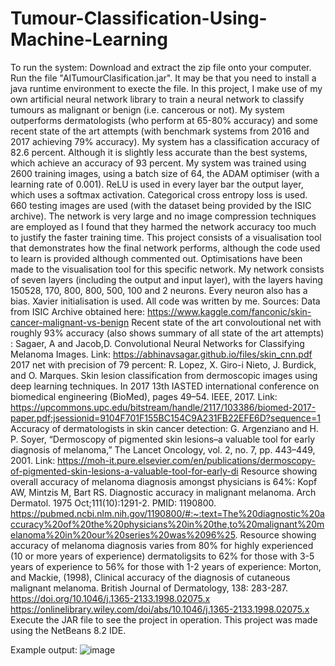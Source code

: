 # Tumour-Classification-Using-Machine-Learning
To run the system: Download and extract the zip file onto your computer. Run the file "AITumourClasification.jar". It may be that you need to install a java runtime environment to execte the file.
In this project, I make use of my own artificial neural network library to train a neural network to classify tumours as malignant or benign (i.e. cancerous or not).
My system outperforms dermatologists (who perform at 65-80% accuracy) and some recent state of the art attempts (with benchmark systems from 2016 and 2017 achieving 79% accuracy).
My system has a classification accuracy of 82.6 percent. Although it is slightly less accurate than the best systems, which achieve an accuracy of 93 percent.
My system was trained using 2600 training images, using a batch size of 64, the ADAM optimiser (with a learning rate of 0.001). ReLU is used in every layer bar the output layer,
which uses a softmax activation. Categorical cross entropy loss is used. 660 testing images are used (with the dataset being provided by the ISIC archive).
The network is very large and no image compression techniques are employed as I found that they harmed the network accuracy too much to justify the faster training time.
This project consists of a visualisation tool that demonstrates how the final network performs, although the code used to learn is provided although commented out.
Optimisations have been made to the visualisation tool for this specific network. My network consists of seven layers (including the output and input layer),
with the layers having 150528, 170, 800, 800, 500, 100 and 2 neurons. Every neuron also has a bias. Xavier initialisation is used. All code was written by me.
Sources:
Data from ISIC Archive obtained here: https://www.kaggle.com/fanconic/skin-cancer-malignant-vs-benign
Recent state of the art convoloutional net with roughly 93% accuracy (also shows summary of all state of the art attempts) : Sagaer, A and Jacob,D. Convolutional Neural Networks for Classifying Melanoma Images. Link: https://abhinavsagar.github.io/files/skin_cnn.pdf
2017 net with precision of 79 percent: R. Lopez, X. Giro-i Nieto, J. Burdick, and O. Marques. Skin lesion classification from dermoscopic images using deep learning techniques. In 2017 13th IASTED international 
conference on biomedical engineering (BioMed), pages 49–54. IEEE, 2017. Link: https://upcommons.upc.edu/bitstream/handle/2117/103386/biomed-2017-paper.pdf;jsessionid=9104F701F155BC154C9A231FB22EFE6D?sequence=1
Accuracy of dermatologists in skin cancer detection: G. Argenziano and H. P. Soyer, “Dermoscopy of pigmented skin lesions–a valuable tool for early diagnosis of melanoma,” The Lancet Oncology, vol. 2, no. 7, pp. 443–449, 2001.
Link: https://moh-it.pure.elsevier.com/en/publications/dermoscopy-of-pigmented-skin-lesions-a-valuable-tool-for-early-di
Resource showing overall accuracy of melanoma diagnosis amongst physicians is 64%: Kopf AW, Mintzis M, Bart RS. Diagnostic accuracy in malignant melanoma. Arch Dermatol. 1975 Oct;111(10):1291-2. PMID: 1190800. https://pubmed.ncbi.nlm.nih.gov/1190800/#:~:text=The%20diagnostic%20accuracy%20of%20the%20physicians%20in%20the,to%20malignant%20melanoma%20in%20our%20series%20was%2096%25.
Resource showing accuracy of melanoma diagnosis varies from 80% for highly experienced (10 or more years of experience) dermatoligsits to 62% for those with 3-5 years of experience to 56% for those with 1-2 years of experience: Morton, and Mackie, (1998), Clinical accuracy of the diagnosis of cutaneous malignant melanoma. British Journal of Dermatology, 138: 283-287. https://doi.org/10.1046/j.1365-2133.1998.02075.x  https://onlinelibrary.wiley.com/doi/abs/10.1046/j.1365-2133.1998.02075.x
Execute the JAR file to see the project in operation. This project was made using the  NetBeans 8.2 IDE.

Example output:
![image](https://user-images.githubusercontent.com/64362945/177979812-d90f825c-973e-432b-b120-ea1a4ad9eafd.png)




